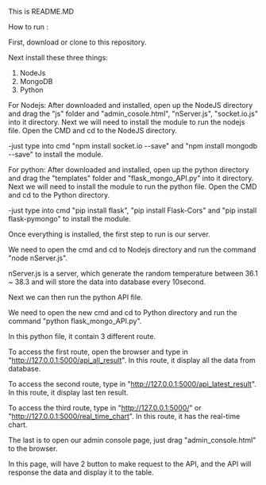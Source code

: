 This is README.MD

How to run :

First, download or clone to this repository.

Next install these three things:
1. NodeJs
2. MongoDB
3. Python

For Nodejs:
After downloaded and installed, open up the NodeJS directory and drag the "js" folder and "admin_cosole.html", "nServer.js", "socket.io.js" into it directory.
Next we will need to install the module to run the nodejs file.
Open the CMD and cd to the NodeJS directory.

-just type into cmd "npm install socket.io --save" and "npm install mongodb --save" to install the module.

For python:
After downloaded and installed, open up the python directory and drag the "templates" folder and "flask_mongo_API.py" into it directory.
Next we will need to install the module to run the python file.
Open the CMD and cd to the Python directory.

-just type into cmd "pip install flask", "pip install Flask-Cors" and "pip install flask-pymongo" to install the module.

Once everything is installed, the first step to run is our server.

We need to open the cmd and cd to Nodejs directory and run the command "node nServer.js".

nServer.js is a server, which generate the random temperature between 36.1 ~ 38.3 and will store the data into database every 10second.

Next we can then run the python API file.

We need to open the new cmd and cd to Python directory and run the command "python flask_mongo_API.py".

In this python file, it contain 3 different route.

To access the first route, open the browser and type in "http://127.0.0.1:5000/api_all_result". In this route, it display all the data from database.

To access the second route, type in "http://127.0.0.1:5000/api_latest_result". In this route, it display last ten result.

To access the third route, type in "http://127.0.0.1:5000/" or "http://127.0.0.1:5000/real_time_chart". In this route, it has the real-time chart.

The last is to open our admin console page, just drag "admin_console.html" to the browser.

In this page, will have 2 button to make request to the API, and the API will response the data and display it to the table.


